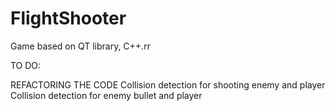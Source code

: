 # FlightShooter
Game based on QT library, C++.rr


TO DO:

REFACTORING THE CODE
Collision detection for shooting enemy and player
Collision detection for enemy bullet and player
